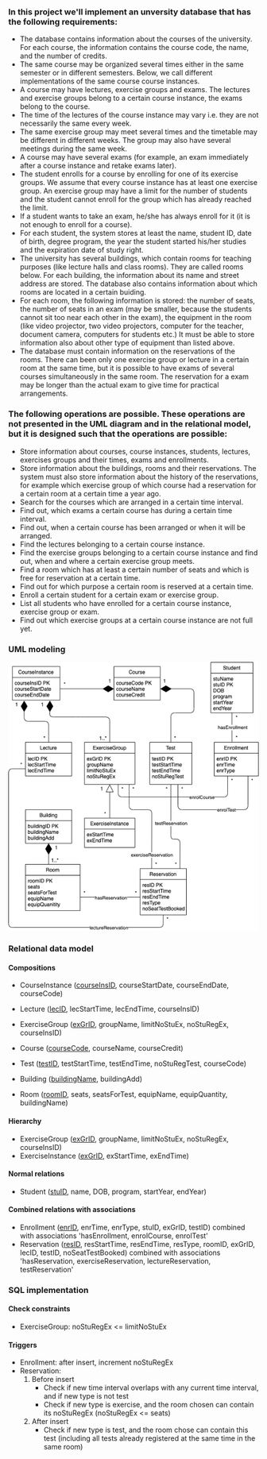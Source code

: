 ### In this project we'll implement an unversity database that has the following requirements:
- The database contains information about the courses of the university. For each course, the
information contains the course code, the name, and the number of credits.
- The same course may be organized several times either in the same semester or in different
semesters. Below, we call different implementations of the same course course instances.
- A course may have lectures, exercise groups and exams. The lectures and exercise groups
belong to a certain course instance, the exams belong to the course.
- The time of the lectures of the course instance may vary i.e. they are not necessarily the same
every week.
- The same exercise group may meet several times and the timetable may be different in different
weeks. The group may also have several meetings during the same week.
- A course may have several exams (for example, an exam immediately after a course instance
and retake exams later).
- The student enrolls for a course by enrolling for one of its exercise groups. We assume that
every course instance has at least one exercise group. An exercise group may have a limit for the number of students and the student cannot enroll for the group which has already reached the limit.
- If a student wants to take an exam, he/she has always enroll for it (it is not enough to enroll for a course).
- For each student, the system stores at least the name, student ID, date of birth, degree program, the year the student started his/her studies and the expiration date of study right.
- The university has several buildings, which contain rooms for teaching purposes (like lecture halls and class rooms). They are called rooms below. For each building, the information about its name and street address are stored. The database also contains information about which rooms are located in a certain buiding.
- For each room, the following information is stored: the number of seats, the number of seats in an exam (may be smaller, because the students cannot sit too near each other in the exam), the equipment in the room (like video projector, two video projectors, computer for the teacher, document camera, computers for students etc.) It must be able to store information also about other type of equipment than listed above.
- The database must contain information on the reservations of the rooms. There can been only one exercise group or lecture in a certain room at the same time, but it is possible to have exams of several courses simultaneously in the same room. The reservation for a exam may be longer than the actual exam to give time for practical arrangements.

### The following operations are possible. These operations are not presented in the UML diagram and in the relational model, but it is designed such that the operations are possible:
- Store information about courses, course instances, students, lectures, exercises groups and their times, exams and enrollments.
- Store information about the buildings, rooms and their reservations. The system must also store information about the history of the reservations, for example which exercise group of which course had a reservation for a certain room at a certain time a year ago.
- Search for the courses which are arranged in a certain time interval.
- Find out, which exams a certain course has during a certain time interval.
- Find out, when a certain course has been arranged or when it will be arranged.
- Find the lectures belonging to a certain course instance.
- Find the exercise groups belonging to a certain course instance and find out, when and where a
certain exercise group meets.
- Find a room which has at least a certain number of seats and which is free for reservation at a
certain time.
- Find out for which purpose a certain room is reserved at a certain time.
- Enroll a certain student for a certain exam or exercise group.
- List all students who have enrolled for a certain course instance, exercise group or exam.
- Find out which exercise groups at a certain course instance are not full yet.

### UML modeling
![png](images/p1.png)

### Relational data model

#### Compositions
- CourseInstance (<u>courseInsID</u>, courseStartDate, courseEndDate, courseCode)
- Lecture (<u>lecID</u>, lecStartTime, lecEndTime, courseInsID)
- ExerciseGroup (<u>exGrID</u>, groupName, limitNoStuEx, noStuRegEx, courseInsID)


- Course (<u>courseCode</u>, courseName, courseCredit)
- Test (<u>testID</u>, testStartTime, testEndTime, noStuRegTest, courseCode)


- Building (<u>buildingName</u>, buildingAdd)
- Room (<u>roomID</u>, seats, seatsForTest, equipName, equipQuantity, buildingName)


#### Hierarchy
- ExerciseGroup (<u>exGrID</u>, groupName, limitNoStuEx, noStuRegEx, courseInsID)
- ExerciseInstance (<u>exGrID</u>, exStartTime, exEndTime)

#### Normal relations
- Student (<u>stuID</u>, name, DOB, program, startYear, endYear)

#### Combined relations with associations
- Enrollment (<u>enrID</u>, enrTime, enrType, stuID, exGrID, testID) combined with associations 'hasEnrollment, enrolCourse, enrolTest'
- Reservation (<u>resID</u>, resStartTime, resEndTime, resType, roomID, exGrID, lecID, testID, noSeatTestBooked) combined with associations 'hasReservation, exerciseReservation, lectureReservation, testReservation'

### SQL implementation

#### Check constraints
- ExerciseGroup: noStuRegEx <= limitNoStuEx

#### Triggers
- Enrollment: after insert, increment noStuRegEx
- Reservation: 
    1. Before insert
        + Check if new time interval overlaps with any current time interval, and if new type is not test
        + Check if new type is exercise, and the room chosen can contain its noStuRegEx (noStuRegEx <= seats)
    2. After insert
        + Check if new type is test, and the room chose can contain this test (including all tests already registered at the same time in the same room)
